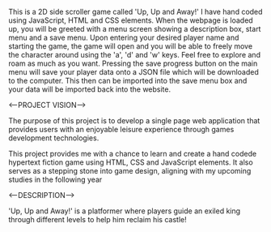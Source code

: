 This is a 2D side scroller game called 'Up, Up and Away!' I have hand coded using JavaScript, HTML and CSS elements. 
When the webpage is loaded up, you will be greeted with a menu screen showing a description box,
start menu and a save menu. 
Upon entering your desired player name and starting the game, the game will open and you will be
able to freely move the character around using the 'a', 'd' and 'w' keys. Feel free to explore and roam as much
as you want.
Pressing the save progress button on the main menu will save your player data onto a JSON file which will be downloaded
to the computer. This then can be imported into the save menu box and your data will be imported back into the website.

<--PROJECT VISION-->

The purpose of this project is to develop a single page web application that provides users with an
enjoyable leisure experience through games development technologies.

This project provides me with a chance to learn and create a hand codede hypertext fiction game using HTML, CSS and JavaScript elements. It also serves as a stepping stone into game design, aligning with my upcoming studies in the following year

<--DESCRIPTION-->

'Up, Up and Away!' is a platformer
where players guide an exiled king
through different levels to
help him reclaim his castle!
